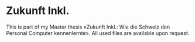 # Zukunft Inkl.
This is part of my Master thesis «Zukunft Inkl.: Wie die Schweiz den Personal Computer kennenlernte». All used files are available upon request.

